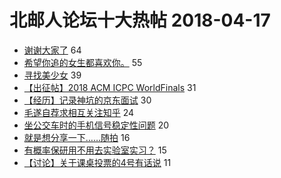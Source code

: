 # 北邮人论坛十大热帖 2018-04-17

- [谢谢大家了](https://bbs.byr.cn/article/WorkLife/1101290) 64
- [希望你追的女生都喜欢你。](https://bbs.byr.cn/article/Feeling/3052991) 55
- [寻找美少女](https://bbs.byr.cn/article/Friends/1864545) 39
- [【出征帖】2018 ACM ICPC WorldFinals](https://bbs.byr.cn/article/ACM_ICPC/95608) 31
- [【经历】记录神坑的京东面试](https://bbs.byr.cn/article/Job/1967651) 30
- [毛遂自荐求相互关注知乎](https://bbs.byr.cn/article/Talking/5997654) 24
- [坐公交车时的手机信号稳定性问题](https://bbs.byr.cn/article/Communications/27800) 20
- [就是想分享一下……随拍](https://bbs.byr.cn/article/Photo/264967) 16
- [有概率保研用不用去实验室实习？](https://bbs.byr.cn/article/AimGraduate/1141077) 15
- [【讨论】关于课桌投票的4号有话说](https://bbs.byr.cn/article/Picture/3175660) 11


